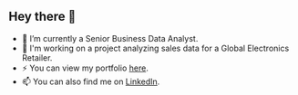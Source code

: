 ## Hey there 👋

- 🌱 I’m currently a Senior Business Data Analyst.
- 🔭 I'm working on a project analyzing sales data for a Global Electronics Retailer.
- ⚡ You can view my portfolio [here](https://mavenanalytics.io/profile/gurjeevanmalhi).
- 📫 You can also find me on [LinkedIn](https://www.linkedin.com/in/gurjeevanmalhi/).

<!--
**gurjeevanmalhi/gurjeevanmalhi** is a ✨ _special_ ✨ repository because its `README.md` (this file) appears on your GitHub profile.

Here are some ideas to get you started:

- 🔭 I’m currently working on ...
- 🌱 I’m currently learning ...
- 👯 I’m looking to collaborate on ...
- 🤔 I’m looking for help with ...
- 💬 Ask me about ...
- 📫 How to reach me: ...
- 😄 Pronouns: ...
- ⚡ Fun fact: ...
-->
